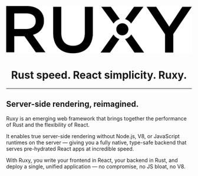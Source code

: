 <div align="center" style="margin-top: 32px;">
  <a href="https://ruxy.dev">
    <picture>
      <source media="(prefers-color-scheme: dark)" srcset="assets/logo/light/ruxy.svg">
      <img alt="Next.js logo" src="assets/logo/dark/ruxy.svg" height="128">
    </picture>
  </a>
</div>
<div align="center">
  <h1>Rust speed. React simplicity. Ruxy.</h1>
</div>

---

## Server-side rendering, reimagined.

Ruxy is an emerging web framework that brings together the performance of Rust and the flexibility of React.

It enables true server-side rendering without Node.js, V8, or JavaScript runtimes on the server — giving you
a fully native, type-safe backend that serves pre-hydrated React apps at incredible speed.

With Ruxy, you write your frontend in React, your backend in Rust, and deploy a single,
unified application — no compromise, no JS bloat, no V8.
